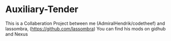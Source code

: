 # Auxiliary-Tender
This is a Collaberation Project between me (AdmiralHendrik/codetheef) and lassombra,
(https://github.com/lassombra) You can find his mods on gidhub and Nexus
